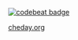 [![codebeat badge](https://codebeat.co/badges/146358d7-488a-43e9-9983-62b5ce13eb62)](https://codebeat.co/projects/github-com-cheday-cheday-ios)

[cheday.org](http://cheday.org)
